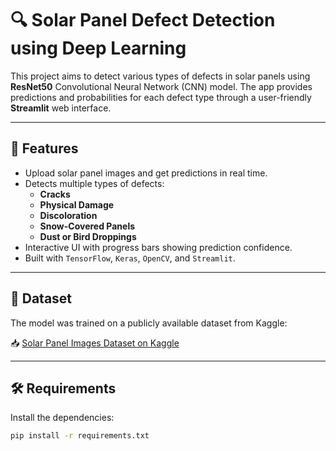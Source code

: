 # 🔍 Solar Panel Defect Detection using Deep Learning

This project aims to detect various types of defects in solar panels using **ResNet50** Convolutional Neural Network (CNN) model. The app provides predictions and probabilities for each defect type through a user-friendly **Streamlit** web interface.

---

## 🚀 Features

- Upload solar panel images and get predictions in real time.
- Detects multiple types of defects:
  - **Cracks**
  - **Physical Damage**
  - **Discoloration**
  - **Snow-Covered Panels**
  - **Dust or Bird Droppings**
- Interactive UI with progress bars showing prediction confidence.
- Built with `TensorFlow`, `Keras`, `OpenCV`, and `Streamlit`.

---

## 📂 Dataset

The model was trained on a publicly available dataset from Kaggle:

📥 [Solar Panel Images Dataset on Kaggle](https://www.kaggle.com/datasets/pythonafroz/solar-panel-images)

---


## 🛠️ Requirements

Install the dependencies:

```bash
pip install -r requirements.txt
